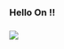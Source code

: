 ### Hello On !!

### 


<a href="" target="_blank"><img src="https://img.shields.io/badge/-JavaScript-lightgray?logo=JavaScript"/></a>
